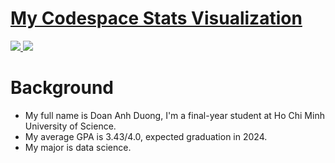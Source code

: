 # [My Codespace Stats Visualization](https://github.com/jstrieb/github-stats)

<!--
https://github.community/t/support-theme-context-for-images-in-light-vs-dark-mode/147981/84
-->
<a href="https://github.com/henryone0910/github-stats">
<img src="https://github.com/henryone0910/github-stats/blob/master/generated/overview.svg#gh-dark-mode-only" />
<img src="https://github.com/henryone0910/github-stats/blob/master/generated/languages.svg#gh-dark-mode-only" />
</a>

# Background

- My full name is Doan Anh Duong, I'm a final-year student at Ho Chi Minh University of Science.
- My average GPA is 3.43/4.0, expected graduation in 2024.
- My major is data science.

